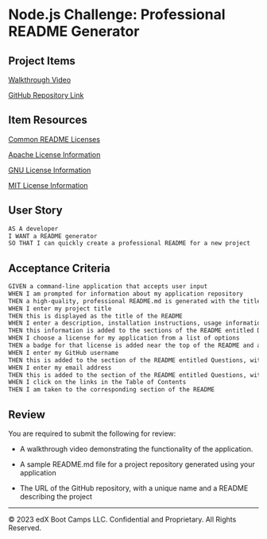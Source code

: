 # Node.js Challenge: Professional README Generator

## Project Items

[Walkthrough Video](https://drive.google.com/file/d/1R8ex1y7KIDOsP8_Yb7WnUc1lhoCCvJ08/view?usp=sharing)

[GitHub Repository Link](https://github.com/Jessmica11/README-generator)

## Item Resources

[Common README Licenses](https://gist.github.com/kofiav/c1059e1075b67582e86b07aa9759e20d)

[Apache License Information](https://choosealicense.com/licenses/apache-2.0/)

[GNU License Information](https://choosealicense.com/licenses/gpl-3.0/)

[MIT License Information](https://choosealicense.com/licenses/mit/)

## User Story

```md
AS A developer
I WANT a README generator
SO THAT I can quickly create a professional README for a new project
```

## Acceptance Criteria

```md
GIVEN a command-line application that accepts user input
WHEN I am prompted for information about my application repository
THEN a high-quality, professional README.md is generated with the title of my project and sections entitled Description, Table of Contents, Installation, Usage, License, Contributing, Tests, and Questions
WHEN I enter my project title
THEN this is displayed as the title of the README
WHEN I enter a description, installation instructions, usage information, contribution guidelines, and test instructions
THEN this information is added to the sections of the README entitled Description, Installation, Usage, Contributing, and Tests
WHEN I choose a license for my application from a list of options
THEN a badge for that license is added near the top of the README and a notice is added to the section of the README entitled License that explains which license the application is covered under
WHEN I enter my GitHub username
THEN this is added to the section of the README entitled Questions, with a link to my GitHub profile
WHEN I enter my email address
THEN this is added to the section of the README entitled Questions, with instructions on how to reach me with additional questions
WHEN I click on the links in the Table of Contents
THEN I am taken to the corresponding section of the README
```

## Review

You are required to submit the following for review:

- A walkthrough video demonstrating the functionality of the application.

- A sample README.md file for a project repository generated using your application

- The URL of the GitHub repository, with a unique name and a README describing the project

---

© 2023 edX Boot Camps LLC. Confidential and Proprietary. All Rights Reserved.
